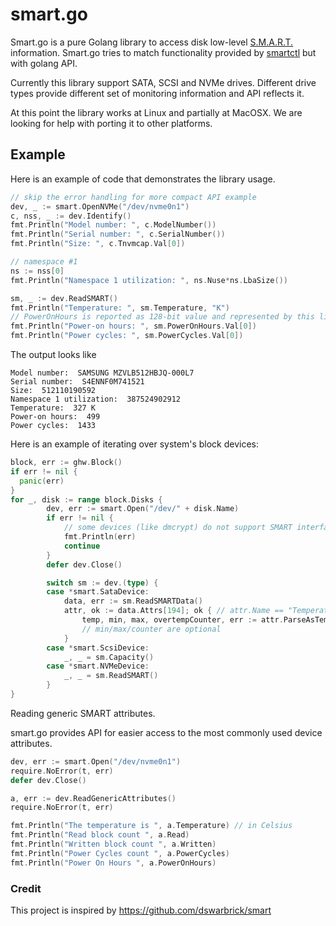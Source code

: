 # smart.go

Smart.go is a pure Golang library to access disk low-level [S.M.A.R.T.](https://en.wikipedia.org/wiki/S.M.A.R.T.) information.
Smart.go tries to match functionality provided by [smartctl](https://www.smartmontools.org/) but with golang API.

Currently this library support SATA, SCSI and NVMe drives. Different drive types provide different set of monitoring information and API reflects it.

At this point the library works at Linux and partially at MacOSX. We are looking for help with porting it to other platforms.

## Example

Here is an example of code that demonstrates the library usage.

```go
// skip the error handling for more compact API example
dev, _ := smart.OpenNVMe("/dev/nvme0n1")
c, nss, _ := dev.Identify()
fmt.Println("Model number: ", c.ModelNumber())
fmt.Println("Serial number: ", c.SerialNumber())
fmt.Println("Size: ", c.Tnvmcap.Val[0])

// namespace #1
ns := nss[0]
fmt.Println("Namespace 1 utilization: ", ns.Nuse*ns.LbaSize())

sm, _ := dev.ReadSMART()
fmt.Println("Temperature: ", sm.Temperature, "K")
// PowerOnHours is reported as 128-bit value and represented by this library as an array of uint64
fmt.Println("Power-on hours: ", sm.PowerOnHours.Val[0])
fmt.Println("Power cycles: ", sm.PowerCycles.Val[0])
```

The output looks like
```text
Model number:  SAMSUNG MZVLB512HBJQ-000L7
Serial number:  S4ENNF0M741521
Size:  512110190592
Namespace 1 utilization:  387524902912
Temperature:  327 K
Power-on hours:  499
Power cycles:  1433
```

Here is an example of iterating over system's block devices:
```go
block, err := ghw.Block()
if err != nil {
  panic(err)
}
for _, disk := range block.Disks {
        dev, err := smart.Open("/dev/" + disk.Name)
        if err != nil {
            // some devices (like dmcrypt) do not support SMART interface
            fmt.Println(err)
            continue
        }
        defer dev.Close()

        switch sm := dev.(type) {
        case *smart.SataDevice:
            data, err := sm.ReadSMARTData()
            attr, ok := data.Attrs[194]; ok { // attr.Name == "Temperature_Celsius"
                temp, min, max, overtempCounter, err := attr.ParseAsTemperature()
                // min/max/counter are optional
            }
        case *smart.ScsiDevice:
            _, _ = sm.Capacity()
        case *smart.NVMeDevice:
            _, _ = sm.ReadSMART()
        }
}
```

Reading generic SMART attributes.

smart.go provides API for easier access to the most commonly used device attributes.

```go
dev, err := smart.Open("/dev/nvme0n1")
require.NoError(t, err)
defer dev.Close()

a, err := dev.ReadGenericAttributes()
require.NoError(t, err)

fmt.Println("The temperature is ", a.Temperature) // in Celsius
fmt.Println("Read block count ", a.Read)
fmt.Println("Written block count ", a.Written)
fmt.Println("Power Cycles count ", a.PowerCycles)
fmt.Println("Power On Hours ", a.PowerOnHours)
```

### Credit
This project is inspired by https://github.com/dswarbrick/smart

